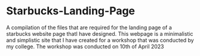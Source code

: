 # Starbucks-Landing-Page
A compilation of the files that are required for the landing page of a starbucks website page thatI have designed.
This webpage is a minimalistic and simplistic site that I have created for a workshop that was conducted by my college.
The workshop was conducted on 10th of April 2023
